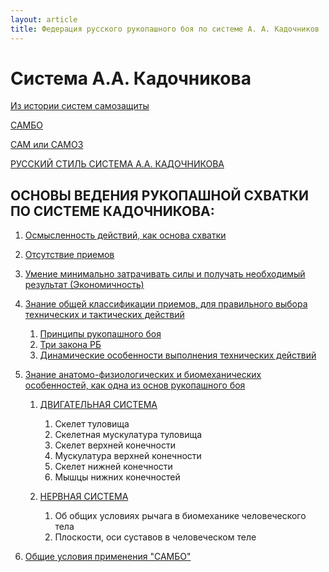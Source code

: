 ```yaml
---
layout: article
title: Федерация русского рукопашного боя по системе А. А. Кадочников
---
```


# Система А.А. Кадочникова
 

[Из истории систем самозащиты](/sistema/sistema1.html)

[САМБО](/sistema/sistema2.html)

[САМ или САМОЗ](/sistema/sistema3.html)

[РУССКИЙ СТИЛЬ СИСТЕМА А.А. КАДОЧНИКОВА](/sistema/sistema4.html)

## ОСНОВЫ ВЕДЕНИЯ РУКОПАШНОЙ СХВАТКИ ПО СИСТЕМЕ КАДОЧНИКОВА:
 
1. [Осмысленность действий, как основа схватки](/sistema/sistema5.1.html)
2. [Отсутствие приемов](/sistema/sistema5.2.html)
3. [Умение минимально затрачивать силы и получать необходимый результат (Экономичность)](/sistema/sistema5.3.html)
4. [Знание общей классификации приемов, для правильного выбора технических и тактических действий](/sistema/sistema5.4.html)

    1. [Принципы рукопашного боя](/sistema/sistema5.4.1.html)
    2. [Три закона РБ](/sistema/sistema5.4.2.html)
    3. [Динамические особенности выполнения технических действий](/sistema/sistema5.4.3.html)

5. [Знание анатомо-физиологических и биомеханических особенностей, как одна из основ  рукопашного боя](/sistema/sistema5.html)

    1. [ДВИГАТЕЛЬНАЯ СИСТЕМА](/sistema/sistema5.5.1.html)
 
        1. Скелет туловища
        2. Скелетная мускулатура туловища
        3. Скелет верхней конечности
        4. Мускулатура верхней конечности
        5. Скелет нижней конечности
        6. Мышцы нижних конечностей

    2. [НЕРВНАЯ СИСТЕМА](/sistema/sistema5.2.html)

        1. Об общих условиях рычага в биомеханике человеческого тела
        2. Плоскости, оси суставов в человеческом теле
 
6. [Общие условия применения "САМБО"](/sistema/sistema6.html)
